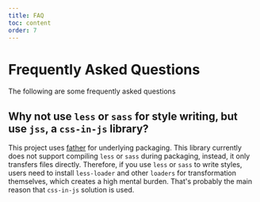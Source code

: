 ```yaml
---
title: FAQ
toc: content
order: 7
---
```


# Frequently Asked Questions

The following are some frequently asked questions

## Why not use `less` or `sass` for style writing, but use `jss`, a `css-in-js` library?

This project uses [father](https://github.com/umijs/father) for underlying packaging. This library currently does not support compiling `less` or `sass` during packaging, instead, it only transfers files directly. Therefore, if you use `less` or `sass` to write styles, users need to install `less-loader` and other `loaders` for transformation themselves, which creates a high mental burden. That's probably the main reason that `css-in-js` solution is used.
